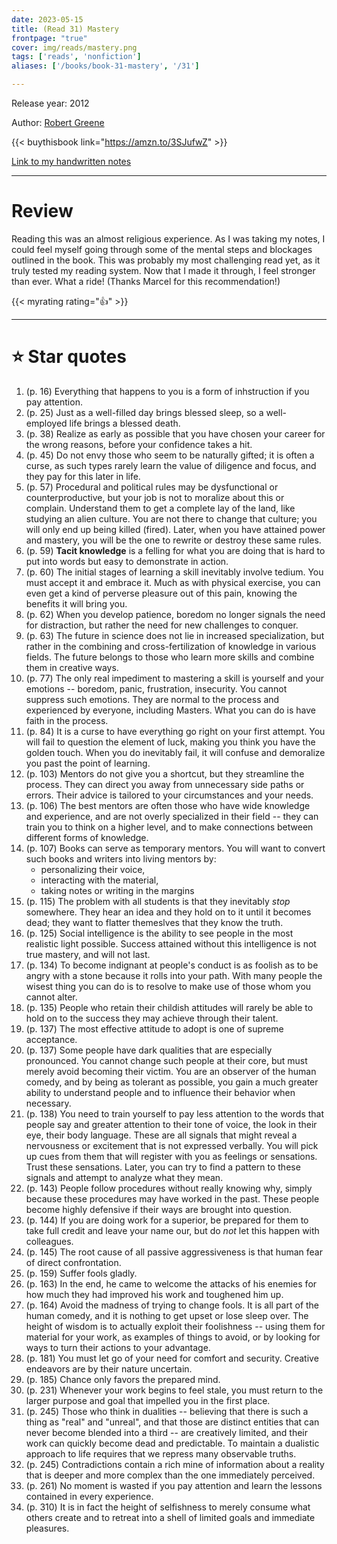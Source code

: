 ```yaml
---
date: 2023-05-15
title: (Read 31) Mastery
frontpage: "true"
cover: img/reads/mastery.png
tags: ['reads', 'nonfiction']
aliases: ['/books/book-31-mastery', '/31']

---
```


Release year: 2012

Author: [Robert Greene](https://powerseductionandwar.com/)

{{< buythisbook link="https://amzn.to/3SJufwZ" >}}


[Link to my handwritten notes](https://drive.google.com/file/d/1DKEBxVjpqRzeZK8ZxiSnOuKzSJOZ0y9Y/view?usp=drive_link)

---

# Review

Reading this was an almost religious experience. As I was taking my notes, I could feel myself going through some of the mental steps and blockages outlined in the book. This was probably my most challenging read yet, as it truly tested my reading system. Now that I made it through, I feel stronger than ever. What a ride! (Thanks Marcel for this recommendation!)

{{< myrating rating="👍" >}}

---

# :star: Star quotes

1. (p. 16) Everything that happens to you is a form of
   inhstruction if you pay attention.
1. (p. 25) Just as a well-filled day brings blessed sleep, so a
   well-employed life brings a blessed death.
1. (p. 38) Realize as early as possible that you have chosen your
   career for the wrong reasons, before your confidence takes a
   hit.
1. (p. 45) Do not envy those who seem to be naturally gifted; it
   is often a curse, as such types rarely learn the value of
   diligence and focus, and they pay for this later in life.
1. (p. 57) Procedural and political rules may be dysfunctional or
   counterproductive, but your job is not to moralize about this
   or complain. Understand them to get a complete lay of the
   land, like studying an alien culture. You are not there to
   change that culture; you will only end up being killed
   (fired). Later, when you have attained power and mastery, you
   will be the one to rewrite or destroy these same rules.
1. (p. 59) **Tacit knowledge** is a felling for what you are
   doing that is hard to put into words but easy to demonstrate
   in action.
1. (p. 60) The initial stages of learning a skill inevitably involve
   tedium. You must accept it and embrace it. Much as with physical
   exercise, you can even get a kind of perverse pleasure out of this
   pain, knowing the benefits it will bring you.
1. (p. 62) When you develop patience, boredom no longer signals the need
   for distraction, but rather the need for new challenges to conquer.
1. (p. 63) The future in science does not lie in increased
   specialization, but rather in the combining and cross-fertilization
   of knowledge in various fields. The future belongs to those who learn
   more skills and combine them in creative ways.
1. (p. 77) The only real impediment to mastering a skill is
   yourself and your emotions -- boredom, panic, frustration,
   insecurity. You cannot suppress such emotions. They are normal
   to the process and experienced by everyone, including Masters.
   What you can do is have faith in the process.
1. (p. 84) It is a curse to have everything go right on your
   first attempt. You will fail to question the element of luck,
   making you think you have the golden touch. When you do
   inevitably fail, it will confuse and demoralize you past the
   point of learning.
1. (p. 103) Mentors do not give you a shortcut, but they
   streamline the process. They can direct you away from
   unnecessary side paths or errors. Their advice is tailored to
   your circumstances and your needs.
1. (p. 106) The best mentors are often those who have wide
   knowledge and experience, and are not overly specialized in
   their field -- they can train you to think on a higher level,
   and to make connections between different forms of knowledge.
1. (p. 107) Books can serve as temporary mentors. You will want
   to convert such books and writers into living mentors by:
    - personalizing their voice,
    - interacting with the material,
    - taking notes or writing in the margins
1. (p. 115) The problem with all students is that they inevitably
   *stop* somewhere. They hear an idea and they hold on to it
   until it becomes dead; they want to flatter themeslves that
   they know the truth.
1. (p. 125) Social intelligence is the ability to see people in
   the most realistic light possible. Success attained without
   this intelligence is not true mastery, and will not last.
1. (p. 134) To become indignant at people's conduct is as foolish
   as to be angry with a stone because it rolls into your path.
   With many people the wisest thing you can do is to resolve to
   make use of those whom you cannot alter.
1. (p. 135) People who retain their childish attitudes will
   rarely be able to hold on to the success they may achieve
   through their talent.
1. (p. 137) The most effective attitude to adopt is one of
   supreme acceptance.
1. (p. 137) Some people have dark qualities that are especially
   pronounced. You cannot change such people at their core, but
   must merely avoid becoming their victim. You are an observer
   of the human comedy, and by being as tolerant as possible, you
   gain a much greater ability to understand people and to
   influence their behavior when necessary.
1. (p. 138) You need to train yourself to pay less attention to
   the words that people say and greater attention to their tone
   of voice, the look in their eye, their body language. These
   are all signals that might reveal a nervousness or excitement
   that is not expressed verbally. You will pick up cues from
   them that will register with you as feelings or sensations.
   Trust these sensations. Later, you can try to find a pattern
   to these signals and attempt to analyze what they mean.
1. (p. 143) People follow procedures without really knowing why,
   simply because these procedures may have worked in the past.
   These people become highly defensive if their ways are brought
   into question.
1. (p. 144) If you are doing work for a superior, be prepared for
   them to take full credit and leave your name our, but do *not*
   let this happen with colleagues.
1. (p. 145) The root cause of all passive aggressiveness is that
   human fear of direct confrontation.
1. (p. 159) Suffer fools gladly.
1. (p. 163) In the end, he came to welcome the attacks of his
   enemies for how much they had improved his work and toughened
   him up.
1. (p. 164) Avoid the madness of trying to change fools. It is
   all part of the human comedy, and it is nothing to get upset
   or lose sleep over. The height of wisdom is to actually
   exploit their foolishness -- using them for material for your
   work, as examples of things to avoid, or by looking for ways
   to turn their actions to your advantage.
1. (p. 181) You must let go of your need for comfort and
   security. Creative endeavors are by their nature uncertain.
1. (p. 185) Chance only favors the prepared mind.
1. (p. 231) Whenever your work begins to feel stale, you must
   return to the larger purpose and goal that impelled you in the
   first place.
1. (p. 245) Those who think in dualities -- believing that there
   is such a thing as "real" and "unreal", and that those are
   distinct entities that can never become blended into a third
   -- are creatively limited, and their work can quickly become
   dead and predictable. To maintain a dualistic approach to life
   requires that we repress many observable truths.
1. (p. 245) Contradictions contain a rich mine of information
   about a reality that is deeper and more complex than the one
   immediately perceived.
1. (p. 261) No moment is wasted if you pay attention and learn
   the lessons contained in every experience.
1. (p. 310) It is in fact the height of selfishness to merely
   consume what others create and to retreat into a shell of
   limited goals and immediate pleasures.
